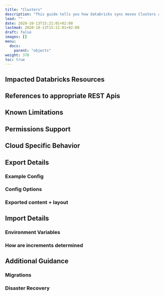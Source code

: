 ```yaml
---
title: "Clusters"
description: "This guide tells you how databricks sync moves Clusters across workspaces."
lead: ""
date: 2020-10-13T15:21:01+02:00
lastmod: 2020-10-13T15:21:01+02:00
draft: false
images: []
menu:
  docs:
    parent: "objects"
weight: 370
toc: true
---
```


## Impacted Databricks Resources

## References to appropriate REST Apis

## Known Limitations

## Permissions Support

## Cloud Specific Behavior

## Export Details

### Example Config

### Config Options

### Exported content + layout

## Import Details

### Environment Variables

### How are increments determined

## Additional Guidance

### Migrations

### Disaster Recovery
